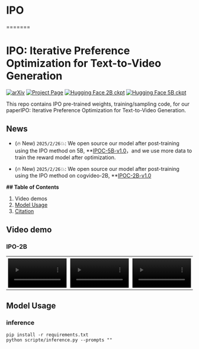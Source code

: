 # IPO

=======

# IPO: Iterative Preference Optimization for Text-to-Video Generation

[![arXiv](https://img.shields.io/badge/arXiv-2502.02088-b31b1b.svg)](https://arxiv.org/abs/2502.02088) [![Project Page](https://img.shields.io/badge/Project-Website-blue)](https://yangxlarge.github.io/ipoc//) [![Hugging Face 2B ckpt](https://img.shields.io/badge/%F0%9F%A4%97%20Hugging%20Face-Ckpt2B-yellow)](https://huggingface.co/Fudan-FUXI/IPOC-2B-v1.0) [![Hugging Face 5B ckpt](https://img.shields.io/badge/%F0%9F%A4%97%20Hugging%20Face-Ckpt5B-yellow)](https://huggingface.co/Fudan-FUXI/IPOC-5B-v1.0)

This repo contains IPO pre-trained weights, training/sampling code, for our paperIPO: Iterative Preference Optimization for Text-to-Video Generation.

## News

- (🔥 New) ```2025/2/26```💥: We open source our model after post-training using the IPO method on 5B, **[IPOC-5B-v1.0](https://huggingface.co/Fudan-FUXI/IPOC-5B-v1.0)，and we use more data to train the reward model after optimization.

- (🔥 New) ```2025/2/26```💥: We open source our model after post-training using the IPO method on cogvideo-2B, **[IPOC-2B-v1.0](https://huggingface.co/Fudan-FUXI/IPOC-2B-v1.0)

**## Table of Contents**

1. Video demos
2. [Model Usage](#4-model-usage)
3. [Citation](#7-citation)

## Video demo

### IPO-2B
<table border="0" style="width: 100%; text-align: center; margin-top: 1px;">
  <tr>
    <td style="padding: 5px;">
      <video width="100%" autoplay loop muted playsinline>
        <source src="https://github.com/user-attachments/assets/d7d6e991-5fd4-40ce-8c16-ab052ec1a809" type="video/mp4">
        Your browser does not support the video tag.
      </video>
    </td>
    <td style="padding: 5px;">
      <video width="100%" autoplay loop muted playsinline>
        <source src="https://github.com/user-attachments/assets/02bdafcd-dd8b-42cc-ae4d-3281a413009c" type="video/mp4">
        Your browser does not support the video tag.
      </video>
    </td>
    <td style="padding: 5px;">
      <video width="100%" autoplay loop muted playsinline>
        <source src="https://github.com/user-attachments/assets/02bdafcd-dd8b-42cc-ae4d-3281a413009c" type="video/mp4">
        Your browser does not support the video tag.
      </video>
    </td>
  </tr>
</table>
    



## Model Usage

### inference

```
pip install -r requirements.txt
python scripte/inference.py --prompts ""
```





  

